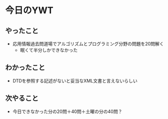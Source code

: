 # 今日のYWT

## やったこと

- 応用情報過去問道場でアルゴリズムとプログラミング分野の問題を20問解く
  - 眠くて半分しかできなかった

## わかったこと

- DTDを参照する記述がないと妥当なXML文書と言えないらしい

## 次やること

- 今日できなかった分の20問＋40問＋土曜の分の40問？
